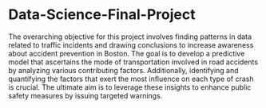 # Data-Science-Final-Project
The overarching objective for this project involves finding patterns in data related to traffic incidents and drawing conclusions to increase awareness about accident prevention in Boston. The goal is to develop a predictive model that ascertains the mode of transportation involved in road accidents by analyzing various contributing factors. Additionally, identifying and quantifying the factors that exert the most influence on each type of crash is crucial. The ultimate aim is to leverage these insights to enhance public safety measures by issuing targeted warnings.
